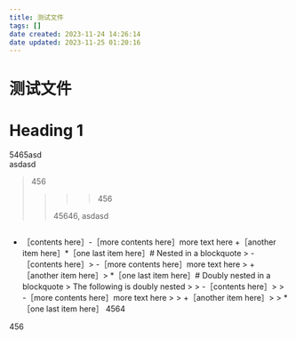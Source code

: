 ```yaml
---
title: 测试文件
tags: []
date created: 2023-11-24 14:26:14
date updated: 2023-11-25 01:20:16
---
```


# 测试文件

# Heading 1

5465asd  
asdasd

> 456
> 
> > > > 456
> > 
> > 45646, asdasd

```asdasd
```

- ［contents here］-［more contents here］more text here +［another item here］*［one last item here］# Nested in a blockquote > -［contents here］> -［more contents here］more text here > +［another item here］> *［one last item here］# Doubly nested in a blockquote > The following is doubly nested > > -［contents here］> > -［more contents here］more text here > > +［another item here］> > *［one last item here］
4564

$456$
